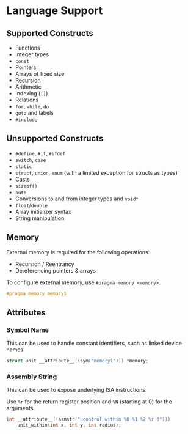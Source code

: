 # Language Support

## Supported Constructs

- Functions
- Integer types
- `const`
- Pointers
- Arrays of fixed size
- Recursion
- Arithmetic
- Indexing (`[]`)
- Relations
- `for`, `while`, `do`
- `goto` and labels
- `#include`

## Unsupported Constructs

- `#define`, `#if`, `#ifdef`
- `switch`, `case`
- `static`
- `struct`, `union`, `enum` (with a limited exception for structs as types)
- Casts
- `sizeof()`
- `auto`
- Conversions to and from integer types and `void*`
- `float`/`double`
- Array initializer syntax
- String manipulation

## Memory

External memory is required for the following operations:

- Recursion / Reentrancy
- Dereferencing pointers & arrays

To configure external memory, use `#pragma memory <memory>`.

```c
#pragma memory memory1
```

## Attributes

### Symbol Name

This can be used to handle constant identifiers, such as linked device names.

```c
struct unit __attribute__((sym("memory1"))) *memory;
```

### Assembly String

This can be used to expose underlying ISA instructions.

Use `%r` for the return register position and `%N` (starting at 0) for the arguments.

```c
int __attribute__((asmstr("ucontrol within %0 %1 %2 %r 0")))
    unit_within(int x, int y, int radius);
```
